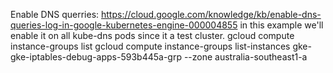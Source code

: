 
Enable DNS querries: https://cloud.google.com/knowledge/kb/enable-dns-queries-log-in-google-kubernetes-engine-000004855
in this example we'll enable it on all kube-dns pods since it a test cluster.
 gcloud compute instance-groups  list
gcloud compute instance-groups  list-instances gke-gke-iptables-debug-apps-593b445a-grp --zone australia-southeast1-a
